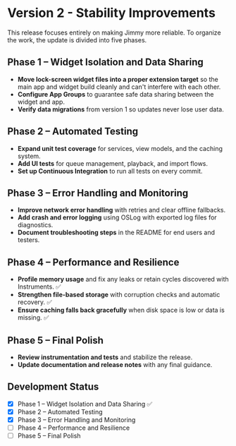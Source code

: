 # Version 2 - Stability Improvements

This release focuses entirely on making Jimmy more reliable. To organize the work, the update is divided into five phases.

## Phase 1 – Widget Isolation and Data Sharing
- **Move lock-screen widget files into a proper extension target** so the main app and widget build cleanly and can't interfere with each other.
- **Configure App Groups** to guarantee safe data sharing between the widget and app.
- **Verify data migrations** from version 1 so updates never lose user data.

## Phase 2 – Automated Testing
- **Expand unit test coverage** for services, view models, and the caching system.
- **Add UI tests** for queue management, playback, and import flows.
- **Set up Continuous Integration** to run all tests on every commit.

## Phase 3 – Error Handling and Monitoring
- **Improve network error handling** with retries and clear offline fallbacks.
- **Add crash and error logging** using OSLog with exported log files for diagnostics.
- **Document troubleshooting steps** in the README for end users and testers.

## Phase 4 – Performance and Resilience
- **Profile memory usage** and fix any leaks or retain cycles discovered with Instruments. ✅
- **Strengthen file-based storage** with corruption checks and automatic recovery. ✅
- **Ensure caching falls back gracefully** when disk space is low or data is missing. ✅

## Phase 5 – Final Polish
- **Review instrumentation and tests** and stabilize the release.
- **Update documentation and release notes** with any final guidance.

## Development Status

- [x] Phase 1 – Widget Isolation and Data Sharing ✅
- [x] Phase 2 – Automated Testing
- [x] Phase 3 – Error Handling and Monitoring
- [ ] Phase 4 – Performance and Resilience
- [ ] Phase 5 – Final Polish
